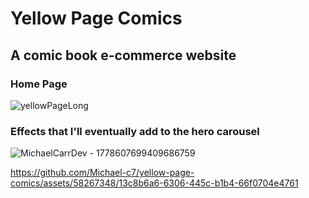 # Yellow Page Comics
## A comic book e-commerce website

### Home Page
![yellowPageLong](https://github.com/Michael-c7/yellow-page-comics/assets/58267348/dc65206c-e0e2-45b5-97fd-5d35d65eb938)

### Effects that I'll eventually add to the hero carousel
![MichaelCarrDev - 1778607699409686759](https://github.com/Michael-c7/yellow-page-comics/assets/58267348/116824c8-e6d8-49fe-9bc3-290524a0bd28)


https://github.com/Michael-c7/yellow-page-comics/assets/58267348/13c8b6a6-6306-445c-b1b4-66f0704e4761



